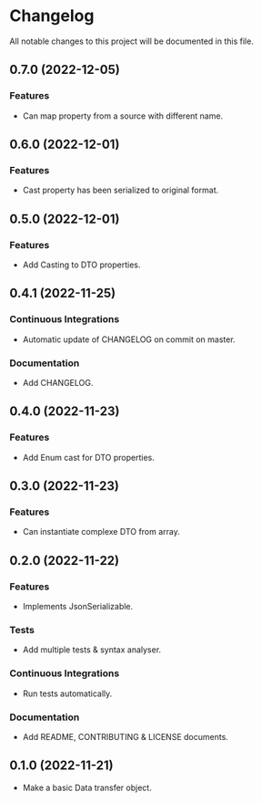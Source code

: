<!--- BEGIN HEADER -->
# Changelog

All notable changes to this project will be documented in this file.
<!--- END HEADER -->

## 0.7.0 (2022-12-05)

### Features

* Can map property from a source with different name.

## 0.6.0 (2022-12-01)

### Features

* Cast property has been serialized to original format.

## 0.5.0 (2022-12-01)

### Features

* Add Casting to DTO properties.

## 0.4.1 (2022-11-25)

### Continuous Integrations

* Automatic update of CHANGELOG on commit on master.

### Documentation

* Add CHANGELOG.

## 0.4.0 (2022-11-23)

### Features

* Add Enum cast for DTO properties.

## 0.3.0 (2022-11-23)

### Features

* Can instantiate complexe DTO from array.

## 0.2.0 (2022-11-22)

### Features

* Implements JsonSerializable.

### Tests

* Add multiple tests & syntax analyser.

### Continuous Integrations

* Run tests automatically.

### Documentation

* Add README, CONTRIBUTING & LICENSE documents.

## 0.1.0 (2022-11-21)

* Make a basic Data transfer object.